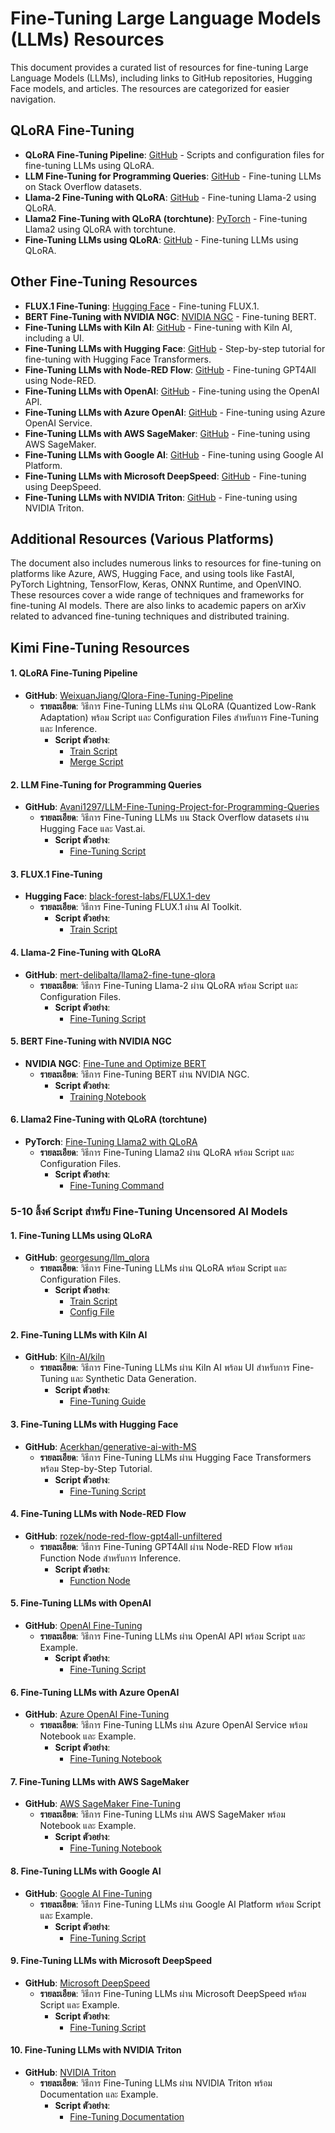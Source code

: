 # Fine-Tuning Large Language Models (LLMs) Resources

This document provides a curated list of resources for fine-tuning Large Language Models (LLMs), including links to GitHub repositories, Hugging Face models, and articles. The resources are categorized for easier navigation.

## QLoRA Fine-Tuning

- **QLoRA Fine-Tuning Pipeline**: [GitHub](https://github.com/WeixuanJiang/Qlora-Fine-Tuning-Pipeline) - Scripts and configuration files for fine-tuning LLMs using QLoRA.
- **LLM Fine-Tuning for Programming Queries**: [GitHub](https://github.com/Avani1297/LLM-Fine-Tuning-Project-for-Programming-Queries) - Fine-tuning LLMs on Stack Overflow datasets.
- **Llama-2 Fine-Tuning with QLoRA**: [GitHub](https://github.com/mert-delibalta/llama2-fine-tune-qlora) - Fine-tuning Llama-2 using QLoRA.
- **Llama2 Fine-Tuning with QLoRA (torchtune)**: [PyTorch](https://pytorch.org/torchtune/stable/tutorials/qlora_finetune.html) - Fine-tuning Llama2 using QLoRA with torchtune.
- **Fine-Tuning LLMs using QLoRA**: [GitHub](https://github.com/georgesung/llm_qlora) - Fine-tuning LLMs using QLoRA.

## Other Fine-Tuning Resources

- **FLUX.1 Fine-Tuning**: [Hugging Face](https://huggingface.co/black-forest-labs/FLUX.1-dev/discussions/196) - Fine-tuning FLUX.1.
- **BERT Fine-Tuning with NVIDIA NGC**: [NVIDIA NGC](https://catalog.ngc.nvidia.com/orgs/nvidia/containers/bert_workshop) - Fine-tuning BERT.
- **Fine-Tuning LLMs with Kiln AI**: [GitHub](https://github.com/Kiln-AI/kiln) - Fine-tuning with Kiln AI, including a UI.
- **Fine-Tuning LLMs with Hugging Face**: [GitHub](https://github.com/Acerkhan/generative-ai-with-MS) - Step-by-step tutorial for fine-tuning with Hugging Face Transformers.
- **Fine-Tuning LLMs with Node-RED Flow**: [GitHub](https://github.com/rozek/node-red-flow-gpt4all-unfiltered) - Fine-tuning GPT4All using Node-RED.
- **Fine-Tuning LLMs with OpenAI**: [GitHub](https://github.com/openai/openai-python/blob/main/examples/fine_tuning.py) - Fine-tuning using the OpenAI API.
- **Fine-Tuning LLMs with Azure OpenAI**: [GitHub](https://github.com/Azure/azure-ai-openai/blob/main/samples/fine_tuning.ipynb) - Fine-tuning using Azure OpenAI Service.
- **Fine-Tuning LLMs with AWS SageMaker**: [GitHub](https://github.com/aws/amazon-sagemaker-examples/blob/main/introduction_to_amazon_algorithms/transformers/transformers_fine_tuning.ipynb) - Fine-tuning using AWS SageMaker.
- **Fine-Tuning LLMs with Google AI**: [GitHub](https://github.com/googleapis/python-aiplatform/blob/main/samples/v1beta1/fine_tune_model_sample.py) - Fine-tuning using Google AI Platform.
- **Fine-Tuning LLMs with Microsoft DeepSpeed**: [GitHub](https://github.com/microsoft/DeepSpeed/blob/main/examples/fine_tune.py) - Fine-tuning using DeepSpeed.
- **Fine-Tuning LLMs with NVIDIA Triton**: [GitHub](https://github.com/NVIDIA/triton-inference-server/blob/main/docs/Training.md) - Fine-tuning using NVIDIA Triton.

## Additional Resources (Various Platforms)

The document also includes numerous links to resources for fine-tuning on platforms like Azure, AWS, Hugging Face, and using tools like FastAI, PyTorch Lightning, TensorFlow, Keras, ONNX Runtime, and OpenVINO. These resources cover a wide range of techniques and frameworks for fine-tuning AI models. There are also links to academic papers on arXiv related to advanced fine-tuning techniques and distributed training.

## Kimi Fine-Tuning Resources
  
#### **1. QLoRA Fine-Tuning Pipeline**
- **GitHub**: [WeixuanJiang/Qlora-Fine-Tuning-Pipeline](https://github.com/WeixuanJiang/Qlora-Fine-Tuning-Pipeline)  
  - **รายละเอียด**: วิธีการ Fine-Tuning LLMs ผ่าน QLoRA (Quantized Low-Rank Adaptation) พร้อม Script และ Configuration Files สำหรับการ Fine-Tuning และ Inference.  
    - **Script ตัวอย่าง**:  
      - [Train Script](https://github.com/WeixuanJiang/Qlora-Fine-Tuning-Pipeline/blob/main/scripts/run_training.bat)  
      - [Merge Script](https://github.com/WeixuanJiang/Qlora-Fine-Tuning-Pipeline/blob/main/scripts/run_merge_multiple_loras.bat)  

#### **2. LLM Fine-Tuning for Programming Queries**
- **GitHub**: [Avani1297/LLM-Fine-Tuning-Project-for-Programming-Queries](https://github.com/Avani1297/LLM-Fine-Tuning-Project-for-Programming-Queries)  
  - **รายละเอียด**: วิธีการ Fine-Tuning LLMs บน Stack Overflow datasets ผ่าน Hugging Face และ Vast.ai.  
    - **Script ตัวอย่าง**:  
      - [Fine-Tuning Script](https://github.com/Avani1297/LLM-Fine-Tuning-Project-for-Programming-Queries/blob/main/train.py)  

#### **3. FLUX.1 Fine-Tuning**
- **Hugging Face**: [black-forest-labs/FLUX.1-dev](https://huggingface.co/black-forest-labs/FLUX.1-dev/discussions/196)  
  - **รายละเอียด**: วิธีการ Fine-Tuning FLUX.1 ผ่าน AI Toolkit.  
    - **Script ตัวอย่าง**:  
      - [Train Script](https://github.com/ostris/ai-toolkit/blob/main/train_lora_flux_24gb.py)  

#### **4. Llama-2 Fine-Tuning with QLoRA**
- **GitHub**: [mert-delibalta/llama2-fine-tune-qlora](https://github.com/mert-delibalta/llama2-fine-tune-qlora)  
  - **รายละเอียด**: วิธีการ Fine-Tuning Llama-2 ผ่าน QLoRA พร้อม Script และ Configuration Files.  
    - **Script ตัวอย่าง**:  
      - [Fine-Tuning Script](https://github.com/mert-delibalta/llama2-fine-tune-qlora/blob/main/train.py)  

#### **5. BERT Fine-Tuning with NVIDIA NGC**
- **NVIDIA NGC**: [Fine-Tune and Optimize BERT](https://catalog.ngc.nvidia.com/orgs/nvidia/containers/bert_workshop)  
  - **รายละเอียด**: วิธีการ Fine-Tuning BERT ผ่าน NVIDIA NGC.  
    - **Script ตัวอย่าง**:  
      - [Training Notebook](https://catalog.ngc.nvidia.com/orgs/nvidia/containers/bert_workshop)  

#### **6. Llama2 Fine-Tuning with QLoRA (torchtune)**
- **PyTorch**: [Fine-Tuning Llama2 with QLoRA](https://pytorch.org/torchtune/stable/tutorials/qlora_finetune.html)  
  - **รายละเอียด**: วิธีการ Fine-Tuning Llama2 ผ่าน QLoRA พร้อม Script และ Configuration Files.  
    - **Script ตัวอย่าง**:  
      - [Fine-Tuning Command](https://pytorch.org/torchtune/stable/tutorials/qlora_finetune.html)

### 5-10 ลิ้งค์ Script สำหรับ Fine-Tuning Uncensored AI Models

#### **1. Fine-Tuning LLMs using QLoRA**
- **GitHub**: [georgesung/llm_qlora](https://github.com/georgesung/llm_qlora)  
  - **รายละเอียด**: วิธีการ Fine-Tuning LLMs ผ่าน QLoRA พร้อม Script และ Configuration Files.  
    - **Script ตัวอย่าง**:  
      - [Train Script](https://github.com/georgesung/llm_qlora/blob/main/train.py)  
      - [Config File](https://github.com/georgesung/llm_qlora/blob/main/configs/llama3_8b_chat_uncensored.yaml) 

#### **2. Fine-Tuning LLMs with Kiln AI**
- **GitHub**: [Kiln-AI/kiln](https://github.com/Kiln-AI/kiln)  
  - **รายละเอียด**: วิธีการ Fine-Tuning LLMs ผ่าน Kiln AI พร้อม UI สำหรับการ Fine-Tuning และ Synthetic Data Generation.  
    - **Script ตัวอย่าง**:  
      - [Fine-Tuning Guide](https://github.com/Kiln-AI/kiln/blob/main/guides/Fine%20Tuning%20LLM%20Models%20Guide.md) 

#### **3. Fine-Tuning LLMs with Hugging Face**
- **GitHub**: [Acerkhan/generative-ai-with-MS](https://github.com/Acerkhan/generative-ai-with-MS/blob/main/18-fine-tuning/README.md)  
  - **รายละเอียด**: วิธีการ Fine-Tuning LLMs ผ่าน Hugging Face Transformers พร้อม Step-by-Step Tutorial.  
    - **Script ตัวอย่าง**:  
      - [Fine-Tuning Script](https://github.com/Acerkhan/generative-ai-with-MS/blob/main/18-fine-tuning/README.md) 

#### **4. Fine-Tuning LLMs with Node-RED Flow**
- **GitHub**: [rozek/node-red-flow-gpt4all-unfiltered](https://github.com/rozek/node-red-flow-gpt4all-unfiltered)  
  - **รายละเอียด**: วิธีการ Fine-Tuning GPT4All ผ่าน Node-RED Flow พร้อม Function Node สำหรับการ Inference.  
    - **Script ตัวอย่าง**:  
      - [Function Node](https://github.com/rozek/node-red-flow-gpt4all-unfiltered/blob/main/GPT4All-unfiltered-Function.json) 

#### **5. Fine-Tuning LLMs with OpenAI**
- **GitHub**: [OpenAI Fine-Tuning](https://github.com/openai/openai-python/blob/main/examples/fine_tuning.py)  
  - **รายละเอียด**: วิธีการ Fine-Tuning LLMs ผ่าน OpenAI API พร้อม Script และ Example.  
    - **Script ตัวอย่าง**:  
      - [Fine-Tuning Script](https://github.com/openai/openai-python/blob/main/examples/fine_tuning.py) 

#### **6. Fine-Tuning LLMs with Azure OpenAI**
- **GitHub**: [Azure OpenAI Fine-Tuning](https://github.com/Azure/azure-ai-openai/blob/main/samples/fine_tuning.ipynb)  
  - **รายละเอียด**: วิธีการ Fine-Tuning LLMs ผ่าน Azure OpenAI Service พร้อม Notebook และ Example.  
    - **Script ตัวอย่าง**:  
      - [Fine-Tuning Notebook](https://github.com/Azure/azure-ai-openai/blob/main/samples/fine_tuning.ipynb) 

#### **7. Fine-Tuning LLMs with AWS SageMaker**
- **GitHub**: [AWS SageMaker Fine-Tuning](https://github.com/aws/amazon-sagemaker-examples/blob/main/introduction_to_amazon_algorithms/transformers/transformers_fine_tuning.ipynb)  
  - **รายละเอียด**: วิธีการ Fine-Tuning LLMs ผ่าน AWS SageMaker พร้อม Notebook และ Example.  
    - **Script ตัวอย่าง**:  
      - [Fine-Tuning Notebook](https://github.com/aws/amazon-sagemaker-examples/blob/main/introduction_to_amazon_algorithms/transformers/transformers_fine_tuning.ipynb) 

#### **8. Fine-Tuning LLMs with Google AI**
- **GitHub**: [Google AI Fine-Tuning](https://github.com/googleapis/python-aiplatform/blob/main/samples/v1beta1/fine_tune_model_sample.py)  
  - **รายละเอียด**: วิธีการ Fine-Tuning LLMs ผ่าน Google AI Platform พร้อม Script และ Example.  
    - **Script ตัวอย่าง**:  
      - [Fine-Tuning Script](https://github.com/googleapis/python-aiplatform/blob/main/samples/v1beta1/fine_tune_model_sample.py) 

#### **9. Fine-Tuning LLMs with Microsoft DeepSpeed**
- **GitHub**: [Microsoft DeepSpeed](https://github.com/microsoft/DeepSpeed/blob/main/examples/fine_tune.py)  
  - **รายละเอียด**: วิธีการ Fine-Tuning LLMs ผ่าน Microsoft DeepSpeed พร้อม Script และ Example.  
    - **Script ตัวอย่าง**:  
      - [Fine-Tuning Script](https://github.com/microsoft/DeepSpeed/blob/main/examples/fine_tune.py) 

#### **10. Fine-Tuning LLMs with NVIDIA Triton**
- **GitHub**: [NVIDIA Triton](https://github.com/NVIDIA/triton-inference-server/blob/main/docs/Training.md)  
  - **รายละเอียด**: วิธีการ Fine-Tuning LLMs ผ่าน NVIDIA Triton พร้อม Documentation และ Example.  
    - **Script ตัวอย่าง**:  
      - [Fine-Tuning Documentation](https://github.com/NVIDIA/triton-inference-server/blob/main/docs/Training.md)

